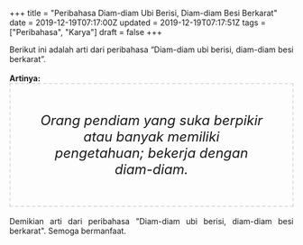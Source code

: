 +++
title = "Peribahasa Diam-diam Ubi Berisi, Diam-diam Besi Berkarat"
date = 2019-12-19T07:17:00Z
updated = 2019-12-19T07:17:51Z
tags = ["Peribahasa", "Karya"]
draft = false
+++

<div dir="ltr" style="text-align: left;" trbidi="on"><div style="text-align: justify;">Berikut ini adalah arti dari peribahasa “Diam-diam ubi berisi, diam-diam besi berkarat”.</div><br /><div style="text-align: justify;"><b>Artinya:</b></div><div style="border: 2px dashed #ddd; font-size: 24px; height: auto; margin: 0 auto; padding: 50px; text-align: center; width: auto;"><i>Orang pendiam yang suka berpikir atau banyak memiliki pengetahuan; bekerja dengan diam-diam.</i></div><br /><div style="text-align: justify;">Demikian arti dari peribahasa "Diam-diam ubi berisi, diam-diam besi berkarat". Semoga bermanfaat.</div></div>
